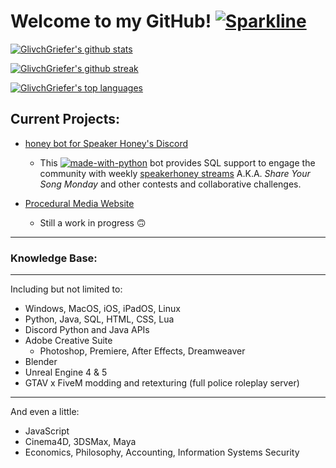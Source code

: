 # Welcome to my GitHub! [![Sparkline](https://stars.medv.io/Naereen/badges.svg)](https://stars.medv.io/Naereen/badges) 

<!-- My GitHub Stats -->

[![GlivchGriefer's github stats](https://github-readme-stats.vercel.app/api?username=GlivchGriefer&theme=blue-green)](https://github.com/anuraghazra/github-readme-stats)

<!-- GitHub Streak -->

[![GlivchGriefer's github streak](https://github-readme-streak-stats.herokuapp.com/?user=Naereen&theme=blue-green)](https://github.com/DenverCoder1/github-readme-streak-stats)

<!-- Most Used Languages -->

[![GlivchGriefer's top languages](https://github-readme-stats.vercel.app/api/top-langs/?username=GlivchGriefer&theme=blue-green)](https://github.com/anuraghazra/github-readme-stats)

## Current Projects:
- [honey bot for Speaker Honey's Discord](https://github.com/GlivchGriefer/honey-v2-dev) 
	- This [![made-with-python](https://img.shields.io/badge/Made%20with-Python-1f425f.svg)](https://www.python.org/) bot provides SQL support to engage the community with weekly [speakerhoney streams](https://twitch.tv/speakerhoney) A.K.A. *Share Your Song Monday* and other contests and collaborative challenges. 

- [Procedural Media Website](https://www.proceduralmedia.com)
	- Still a work in progress :upside_down_face:

<hr style="border:2px gray"> </hr>

### Knowledge Base:
<hr style="border:2px gray">Including but not limited to:</hr>

- Windows, MacOS, iOS, iPadOS, Linux
- Python, Java, SQL, HTML, CSS, Lua
- Discord Python and Java APIs
- Adobe Creative Suite
	- Photoshop, Premiere, After Effects, Dreamweaver
- Blender
- Unreal Engine 4 & 5 
- GTAV x FiveM modding and retexturing (full police roleplay server)

<hr style="border:2px gray">And even a little:</hr>

- JavaScript
- Cinema4D, 3DSMax, Maya
- Economics, Philosophy, Accounting, Information Systems Security

<!--

MARKDOWN CHEAT SHEET
https://docs.github.com/en/get-started/writing-on-github/getting-started-with-writing-and-formatting-on-github/basic-writing-and-formatting-syntax

EMOJI CHEAT SHEET
https://github.com/ikatyang/emoji-cheat-sheet/blob/master/README.md

BADGES IN MARKDOWN
https://naereen.github.io/badges/

**GlivchGriefer/glivchgriefer** is a ✨ _special_ ✨ repository because its `README.md` (this file) appears on your GitHub profile.

Here are some ideas to get you started:

- 🔭 I’m currently working on ...
- 🌱 I’m currently learning ...
- 👯 I’m looking to collaborate on ...
- 🤔 I’m looking for help with ...
- 💬 Ask me about ...
- 📫 How to reach me: ...
- 😄 Pronouns: ...
- ⚡ Fun fact: ...
-->
